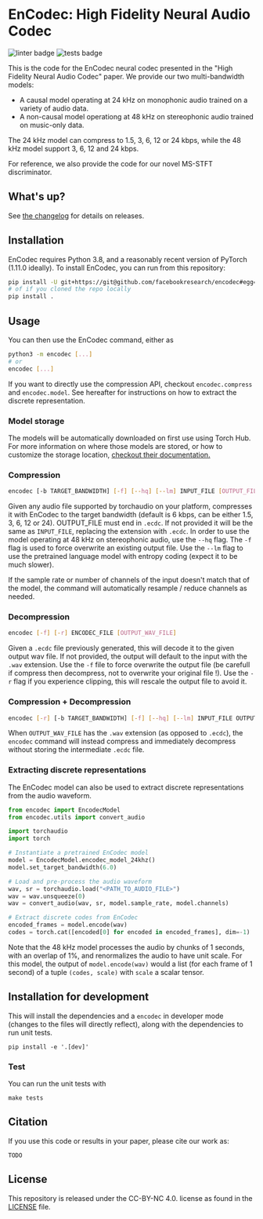 # EnCodec: High Fidelity Neural Audio Codec
![linter badge](https://github.com/facebookresearch/encodec/workflows/linter/badge.svg)
![tests badge](https://github.com/facebookresearch/encodec/workflows/tests/badge.svg)

This is the code for the EnCodec neural codec presented in the "High Fidelity Neural Audio Codec"
paper. We provide our two multi-bandwidth models:
* A causal model operating at 24 kHz on monophonic audio trained on a variety of audio data.
* A non-causal model operationg at 48 kHz on stereophonic audio trained on music-only data.

The 24 kHz model can compress to 1.5, 3, 6, 12 or 24 kbps, while the 48 kHz model
support 3, 6, 12 and 24 kbps.

For reference, we also provide the code for our novel MS-STFT discriminator.

## What's up?

See [the changelog](CHANGELOG.md) for details on releases.

## Installation

EnCodec requires Python 3.8, and a reasonably recent version of PyTorch (1.11.0 ideally).
To install EnCodec, you can run from this repository:
```bash
pip install -U git+https://git@github.com/facebookresearch/encodec#egg=encodec
# of if you cloned the repo locally
pip install .
```

## Usage

You can then use the EnCodec command, either as
```bash
python3 -m encodec [...]
# or
encodec [...]
```

If you want to directly use the compression API, checkout `encodec.compress`
and `encodec.model`. See hereafter for instructions on how to extract the discrete
representation.

### Model storage

The models will be automatically downloaded on first use using Torch Hub.
For more information on where those models are stored, or how to customize
the storage location, [checkout their documentation.](https://pytorch.org/docs/stable/hub.html#where-are-my-downloaded-models-saved)

### Compression

```bash
encodec [-b TARGET_BANDWIDTH] [-f] [--hq] [--lm] INPUT_FILE [OUTPUT_FILE]
```
Given any audio file supported by torchaudio on your platform, compresses
it with EnCodec to the target bandwidth (default is 6 kbps, can be either 1.5, 3, 6, 12 or 24).
OUTPUT_FILE must end in `.ecdc`. If not provided it will be the same as `INPUT_FILE`,
replacing the extension with `.ecdc`.
In order to use the model operating at 48 kHz on stereophonic audio, use the `--hq` flag.
The `-f` flag is used to force overwrite an existing output file.
Use the `--lm` flag to use the pretrained language model with entropy coding (expect it to
be much slower).

If the sample rate or number of channels of the input doesn't match that of the model,
the command will automatically resample / reduce channels as needed.

### Decompression
```bash
encodec [-f] [-r] ENCODEC_FILE [OUTPUT_WAV_FILE]
```
Given a `.ecdc` file previously generated, this will decode it to the given output wav file.
If not provided, the output will default to the input with the `.wav` extension.
Use the `-f` file to force overwrite the output file (be carefull if compress then decompress,
not to overwrite your original file !). Use the `-r` flag if you experience clipping, this will
rescale the output file to avoid it.

### Compression + Decompression
```bash
encodec [-r] [-b TARGET_BANDWIDTH] [-f] [--hq] [--lm] INPUT_FILE OUTPUT_WAV_FILE
```
When `OUTPUT_WAV_FILE` has the `.wav` extension (as opposed to `.ecdc`), the `encodec`
command will instead compress and immediately decompress without storing the intermediate
`.ecdc` file.

### Extracting discrete representations

The EnCodec model can also be used to extract discrete representations from the audio waveform.

```python
from encodec import EncodecModel
from encodec.utils import convert_audio

import torchaudio
import torch

# Instantiate a pretrained EnCodec model
model = EncodecModel.encodec_model_24khz()
model.set_target_bandwidth(6.0)

# Load and pre-process the audio waveform
wav, sr = torchaudio.load("<PATH_TO_AUDIO_FILE>")
wav = wav.unsqueeze(0)
wav = convert_audio(wav, sr, model.sample_rate, model.channels)

# Extract discrete codes from EnCodec
encoded_frames = model.encode(wav)
codes = torch.cat([encoded[0] for encoded in encoded_frames], dim=-1)  # [B, n_q, T]
```

Note that the 48 kHz model processes the audio by chunks of 1 seconds, with an overlap of 1%,
and renormalizes the audio to have unit scale. For this model, the output of `model.encode(wav)`
would a list (for each frame of 1 second) of a tuple `(codes, scale)` with `scale` a scalar tensor.

## Installation for development

This will install the dependencies and a `encodec` in developer mode (changes to the files
will directly reflect), along with the dependencies to run unit tests.
```
pip install -e '.[dev]'
```

### Test

You can run the unit tests with
```
make tests
```

## Citation

If you use this code or results in your paper, please cite our work as:

```
TODO
```

## License

This repository is released under the CC-BY-NC 4.0. license as found in the
[LICENSE](LICENSE) file.
